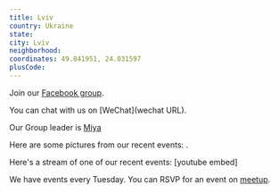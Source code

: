 ```yaml
---
title: Lviv
country: Ukraine
state: 
city: Lviv
neighborhood: 
coordinates: 49.841951, 24.031597
plusCode:
---
```

Join our [Facebook group](https://www.facebook.com/groups/free.code.camp.lviv).

You can chat with us on [WeChat](wechat URL).

Our Group leader is [Miya](freecodecamp.org/miya)

Here are some pictures from our recent events:
![]().

Here's a stream of one of our recent events:
[youtube embed]

We have events every Tuesday. You can RSVP for an event on [meetup](meetupurl).
